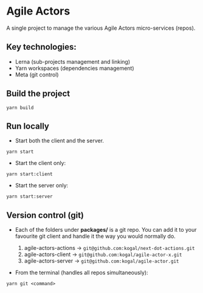 # Agile Actors

A single project to manage the various Agile Actors micro-services (repos).

## Key technologies:

  * Lerna (sub-projects management and linking)
  * Yarn workspaces (dependencies management)
  * Meta (git control)

## Build the project
```
yarn build
```

## Run locally

* Start both the client and the server.

```
yarn start
```

* Start the client only:

```
yarn start:client
```

* Start the server only:

```
yarn start:server
```

## Version control (git)

* Each of the folders under **packages/** is a git repo. You can add it to your favourite git client and handle it the way you would normally do.

   1. agile-actors-actions -> `git@github.com:kogal/next-dot-actions.git`
   2. agile-actors-client  -> `git@github.com:kogal/agile-actor-x.git`
   3. agile-actors-server  -> `git@github.com:kogal/agile-actor.git`

* From the terminal (handles all repos simultaneously):

```
yarn git <command>
```
